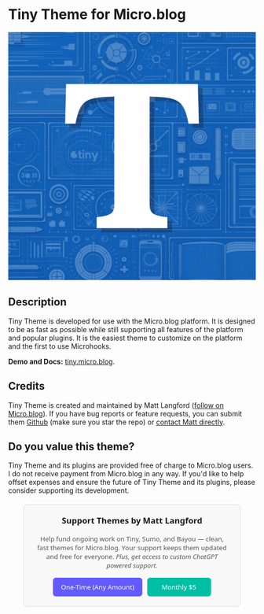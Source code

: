 # Tiny Theme for Micro.blog

![Tiny Theme for Micro.blog Logo](https://github.com/MattSLangford/Tiny-Theme-for-Micro.blog/blob/main/screenshot.jpg?raw=true)

## Description
Tiny Theme is developed for use with the Micro.blog platform. It is designed to be as fast as possible while still supporting all features of the platform and popular plugins. It is the easiest theme to customize on the platform and the first to use Microhooks.

**Demo and Docs:** [tiny.micro.blog](https://tiny.micro.blog).

## Credits

Tiny Theme is created and maintained by Matt Langford ([follow on Micro.blog](http://micro.blog/mtt?remote_follow=1)). If you have bug reports or feature requests, you can submit them [Github](https://github.com/MattSLangford/Tiny-Theme-for-Micro.blog) (make sure you star the repo) or [contact Matt directly](https://mattlangford.com/about/#contact).

## Do you value this theme?

Tiny Theme and its plugins are provided free of charge to Micro.blog users. I do not receive payment from Micro.blog in any way. If you'd like to help offset expenses and ensure the future of Tiny Theme and its plugins, please consider supporting its development.

<!-- Donation Widget -->
<div id="donation-widget">
  <h3>Support Themes by Matt Langford</h3>
  <p class="donation-subtext">
	Help fund ongoing work on Tiny, Sumo, and Bayou — clean, fast themes for Micro.blog.
	Your support keeps them updated and free for everyone. <em>Plus, get access to custom ChatGPT powered support.</em>
  </p>
  <div class="donation-buttons">
	<a href="https://donate.stripe.com/7sI28l5dCdvA0Mg6oq" class="donate-btn one-time">One-Time (Any Amount)</a>
	<a href="https://donate.stripe.com/dR6aER8pO2QWdz29AD" class="donate-btn recurring">Monthly $5</a>
  </div>
</div>
<style>
  #donation-widget {
	all: revert;
	border: 1px solid #ddd;
	padding: 20px;
	border-radius: 8px;
	max-width: 400px;
	margin: 20px auto;
	text-align: center;
	font-family: system-ui, sans-serif;
	background: #f9f9f9;
	animation: fadeIn 0.6s ease-in-out;
  }
  #donation-widget * {
	box-sizing: border-box;
  }
  @keyframes fadeIn {
	from { opacity: 0; transform: translateY(10px); }
	to { opacity: 1; transform: translateY(0); }
  }
  #donation-widget h3 {
	margin-top: 0;
	font-size: 1.2em;
  }
  .donation-subtext {
	font-size: 0.95em;
	color: #555;
	margin-bottom: 16px;
  }
  .donation-buttons {
	display: flex;
	flex-wrap: wrap;
	gap: 10px;
	justify-content: center;
  }
  .donate-btn {
	display: inline-block;
	padding: 10px 16px;
	text-decoration: none;
	border-radius: 6px;
	font-size: 0.95em;
	min-width: 130px;
	text-align: center;
	color: #fff;
	background-color: currentColor;
	transition: background 0.3s ease, transform 0.2s ease;
	cursor: pointer;
  }
  .donate-btn:hover {
	transform: scale(1.05);
  }
  .one-time { background: #635bff; }
  .recurring { background: #00bfa5; }
  .one-time:hover { background: #5146ff; }
  .recurring:hover { background: #009e88; }
</style>
<!-- End Donation Widget -->
